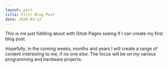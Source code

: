 ```yaml
---
layout: post
title: First Blog Post
date: 2020-03-12
---
```

This is me just fiddling about with Gitub Pages seeing if I can create my first blog post.

Hopefully, in the coming weeks, months and years I will create a range of content interesting to me, if no one else. The focus will be on my various programming and hardware projects. 
